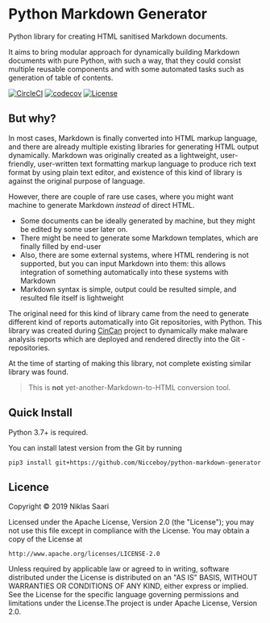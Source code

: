 # Python Markdown Generator

Python library for creating HTML sanitised Markdown documents.

It aims to bring modular approach for dynamically building Markdown documents with pure Python, with such a way, that they could consist multiple reusable components and with some automated tasks such as generation of table of contents.

[![CircleCI](https://img.shields.io/circleci/build/github/Nicceboy/python-markdown-generator?label=CircleCI&logo=circleci)](https://circleci.com/gh/Nicceboy/python-markdown-generator)
[![codecov](https://codecov.io/gh/Nicceboy/python-markdown-generator/branch/master/graph/badge.svg)](https://codecov.io/gh/Nicceboy/python-markdown-generator)
[![License](https://img.shields.io/badge/License-Apache%202.0-blue.svg)](https://opensource.org/licenses/Apache-2.0)

## But why?

In most cases, Markdown is finally converted into HTML markup language, and there are already multiple existing libraries for generating HTML output dynamically.
Markdown was originally created as a lightweight, user-friendly, user-written text formatting markup language to produce rich text format by using plain text editor, and existence of this kind of library is against the original purpose of language.

However, there are couple of rare use cases, where you might want machine to generate Markdown *instead* of direct HTML.  
  * Some documents can be ideally generated by machine, but they might be edited by some user later on.
  * There might be need to generate some Markdown templates, which are finally filled by end-user
  * Also, there are some external systems, where HTML rendering is not supported, but you can input Markdown into them: this allows integration of something automatically into these systems with Markdown
  * Markdown syntax is simple, output could be resulted simple, and resulted file itself is lightweight

The original need for this kind of library came from the need to generate different kind of reports automatically into Git repositories, with Python. This library was created during [CinCan](https://cincan.io/) project to dynamically make malware analysis reports which are deployed and rendered directly into the Git -repositories.

At the time of starting of making this library, not complete existing similar library was found.

> This is **not** yet-another-Markdown-to-HTML conversion tool.


## Quick Install

Python 3.7+ is required.

You can install latest version from the Git by running
```shell
pip3 install git+https://github.com/Nicceboy/python-markdown-generator
```

## Licence

Copyright &#169; 2019 Niklas Saari

Licensed under the Apache License, Version 2.0 (the "License");
you may not use this file except in compliance with the License.
You may obtain a copy of the License at

    http://www.apache.org/licenses/LICENSE-2.0

Unless required by applicable law or agreed to in writing, software
distributed under the License is distributed on an "AS IS" BASIS,
WITHOUT WARRANTIES OR CONDITIONS OF ANY KIND, either express or implied.
See the License for the specific language governing permissions and
limitations under the License.The project is under Apache License, Version 2.0.

